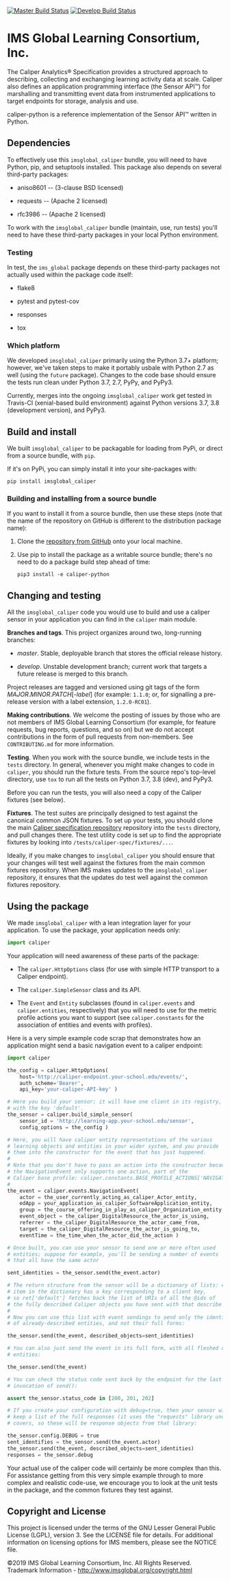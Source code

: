 [![Master Build Status](https://img.shields.io/travis/IMSGlobal/caliper-python.svg?label=master)](https://travis-ci.org/IMSGlobal/caliper-python)
[![Develop Build Status](https://img.shields.io/travis/IMSGlobal/caliper-python/develop.svg?label=develop)](https://travis-ci.org/IMSGlobal/caliper-python)


# IMS Global Learning Consortium, Inc.

The Caliper Analytics® Specification provides a structured approach to describing, collecting and
exchanging learning activity data at scale. Caliper also defines an application programming
interface (the Sensor API™) for marshalling and transmitting event data from instrumented
applications to target endpoints for storage, analysis and use.

caliper-python is a reference implementation of the Sensor API™ written in Python.


## Dependencies

To effectively use this `imsglobal_caliper` bundle, you will need to have Python, pip, and
setuptools installed. This package also depends on several third-party packages:

* aniso8601 -- (3-clause BSD licensed)

* requests -- (Apache 2 licensed)

* rfc3986 -- (Apache 2 licensed)

To work with the `imsglobal_caliper` bundle (maintain, use, run tests) you'll need to have these
third-party packages in your local Python environment.

### Testing

In test, the `ims_global` package depends on these third-party packages not actually used within
the package code itself:

* flake8

* pytest and pytest-cov

* responses

* tox


### Which platform

We developed `imsglobal_caliper` primarily using the Python 3.7+ platform; however, we've taken
steps to make it portably usbale with Python 2.7 as well (using the `future` package). Changes to
the code base should ensure the tests run clean under Python 3.7, 2.7, PyPy, and PyPy3.

Currently, merges into the ongoing `imsglobal_caliper` work get tested in Travis-CI (xenial-based
build environment) against Python versions 3.7, 3.8 (development version), and PyPy3.


## Build and install

We built `imsglobal_caliper` to be packagable for loading from PyPi, or direct from a source
bundle, with `pip`.

If it's on PyPi, you can simply install it into your site-packages with:

``` shell
pip install imsglobal_caliper
```


### Building and installing from a source bundle

If you want to install it from a source bundle, then use these steps (note that
the name of the repository on GitHub is different to the distribution package name):

1. Clone the [repository from GitHub](https://github.com/IMSGlobal/caliper-python.git>)
   onto your local machine.

2. Use pip to install the package as a writable source bundle; there's no need
   to do a package build step ahead of time:

   ``` shell
   pip3 install -e caliper-python
   ```


## Changing and testing

All the `imsglobal_caliper` code you would use to build and use a caliper sensor in your
application you can find in the `caliper` main module.

**Branches and tags**. This project organizes around two, long-running branches:

- *master*. Stable, deployable branch that stores the official release history.

- *develop*. Unstable development branch; current work that targets a future release is merged to
  this branch.

Project releases are tagged and versioned using git tags of the form
*MAJOR*.*MINOR*.*PATCH*[-*label*] (for example: `1.1.0`; or, for signalling a pre-release version
with a label extension, `1.2.0-RC01`).

**Making contributions**. We welcome the posting of issues by those who are not members of IMS
Global Learning Consortium (for example, for feature requests, bug reports, questions, and so on)
but we do not accept contributions in the form of pull requests from non-members. See
`CONTRIBUTING.md` for more information.

**Testing**. When you work with the source bundle, we include tests in the `tests` directory. In
general, whenever you might make changes to code in `caliper`, you should run the fixture tests.
From the source repo's top-level directory, use `tox` to run all the tests on Python 3.7, 3.8
(dev), and PyPy3.

Before you can run the tests, you will also need a copy of the Caliper fixtures (see below).

**Fixtures**. The test suites are principally designed to test against the canonical common JSON
fixtures. To set up your tests, you should clone the main
[Caliper specification repository](https://github.com/IMSGlobal/caliper-spec)
repository into the `tests` directory, and pull changes there. The test utility code is set up to
find the appropriate fixtures by looking into `/tests/caliper-spec/fixtures/...`.

Ideally, if you make changes to `imsglobal_caliper` you should ensure that your changes will test
well against the fixtures from the main common fixtures repository. When IMS makes updates to the
`imsglobal_caliper` repository, it ensures that the updates do test well against the common
fixtures repository.


## Using the package

We made `imsglobal_caliper` with a lean integration layer for your application. To use the package,
your application needs only:

``` python
import caliper
```

Your application will need awareness of these parts of the package:

* The `caliper.HttpOptions` class (for use with simple HTTP transport to a Caliper endpoint).

* The `caliper.SimpleSensor` class and its API.

* The `Event` and `Entity` subclasses (found in `caliper.events` and `caliper.entities`,
  respectively) that you will need to use for the metric profile actions you want to support (see
  `caliper.constants` for the association of entities and events with profiles).

Here is a very simple example code scrap that demonstrates how an application might send a basic
navigation event to a caliper endpoint:

``` python
import caliper

the_config = caliper.HttpOptions(
    host='http://caliper-endpoint.your-school.edu/events/',
    auth_scheme='Bearer',
    api_key='your-caliper-API-key' )

# Here you build your sensor; it will have one client in its registry,
# with the key 'default'.
the_sensor = caliper.build_simple_sensor(
    sensor_id = 'http://learning-app.your-school.edu/sensor',
    config_options = the_config )

# Here, you will have caliper entity representations of the various
# learning objects and entities in your wider system, and you provide
# them into the constructor for the event that has just happened.
#
# Note that you don't have to pass an action into the constructor because
# the NavigationEvent only supports one action, part of the
# Caliper base profile: caliper.constants.BASE_PROFILE_ACTIONS['NAVIGATED_TO']
#
the_event = caliper.events.NavigationEvent(
    actor = the_user_currently_acting_as_caliper_Actor_entity,
    edApp = your_application_as_caliper_SoftwareApplication_entity,
    group = the_course_offering_in_play_as_caliper_Organization_entity,
    event_object = the_caliper_DigitalResource_the_actor_is_using,
    referrer = the_caliper_DigitalResource_the_actor_came_from,
    target = the_caliper_DigitalResource_the_actor_is_going_to,
    eventTime = the_time_when_the_actor_did_the_action )

# Once built, you can use your sensor to send one or more often used
# entities; suppose for example, you'll be sending a number of events
# that all have the same actor

sent_identities = the_sensor.send(the_event.actor)

# The return structure from the sensor will be a dictionary of lists: each
# item in the dictionary has a key corresponding to a client key,
# so ret['default'] fetches back the list of URIs of all the @ids of
# the fully described Caliper objects you have sent with that describe call.
#
# Now you can use this list with event sendings to send only the identifiers
# of already-described entities, and not their full forms:

the_sensor.send(the_event, described_objects=sent_identities)

# You can also just send the event in its full form, with all fleshed out
# entities:

the_sensor.send(the_event)

# You can check the status code sent back by the endpoint for the last
# invocation of send():

assert the_sensor.status_code in [200, 201, 202]

# If you create your configuration with debug=true, then your sensor will
# keep a list of the full responses (it uses the "requests" library under the
# covers, so these will be response objects from that library:

the_sensor.config.DEBUG = true
sent_identifies = the_sensor.send(the_event.actor)
the_sensor.send(the_event, described_objects=sent_identities)
responses = the_sensor.debug
```

Your actual use of the caliper code will certainly be more complex than this. For assistance
getting from this very simple example through to more complex and realistic code-use, we encourage
you to look at the unit tests in the package, and the common fixtures they test against.


## Copyright and License

This project is licensed under the terms of the GNU Lesser General Public License (LGPL),
version 3. See the LICENSE file for details. For additional information on licensing options for
IMS members, please see the NOTICE file.

©2019 IMS Global Learning Consortium, Inc. All Rights Reserved.  Trademark Information -
http://www.imsglobal.org/copyright.html
